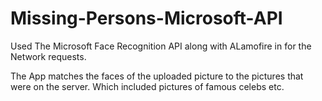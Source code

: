 # Missing-Persons-Microsoft-API

Used The Microsoft Face Recognition API along with ALamofire in for the Network requests.

The App matches the faces of the uploaded picture to the pictures that were on the server. Which included pictures of famous celebs etc.
